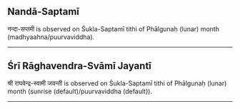 ## Nandā-Saptamī
नन्दा-सप्तमी is observed on Śukla-Saptamī tithi of Phālgunaḥ (lunar) month (madhyaahna/puurvaviddha).



---
## Śrī Rāghavendra-Svāmī Jayantī
श्री राघवेन्द्र-स्वामी जयन्ती is observed on Śukla-Saptamī tithi of Phālgunaḥ (lunar) month (sunrise (default)/puurvaviddha (default)).



---
